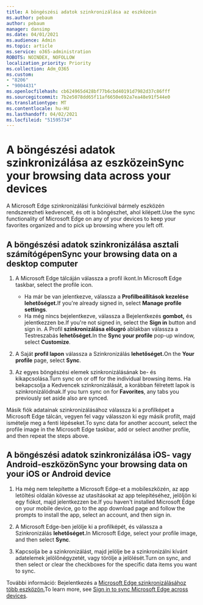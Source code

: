 ```yaml
---
title: A böngészési adatok szinkronizálása az eszközein
ms.author: pebaum
author: pebaum
manager: dansimp
ms.date: 04/01/2021
ms.audience: Admin
ms.topic: article
ms.service: o365-administration
ROBOTS: NOINDEX, NOFOLLOW
localization_priority: Priority
ms.collection: Adm_O365
ms.custom:
- "8206"
- "9004431"
ms.openlocfilehash: cb624965d428bf77b6cbd40191d7982d37c86fff
ms.sourcegitcommit: 7b2e5078dd65f11af6650e692a7ea48e91f544e0
ms.translationtype: MT
ms.contentlocale: hu-HU
ms.lasthandoff: 04/02/2021
ms.locfileid: "51595734"
---
```

# <a name="sync-your-browsing-data-across-your-devices"></a><span data-ttu-id="2b5d8-102">A böngészési adatok szinkronizálása az eszközein</span><span class="sxs-lookup"><span data-stu-id="2b5d8-102">Sync your browsing data across your devices</span></span>

<span data-ttu-id="2b5d8-103">A Microsoft Edge szinkronizálási funkcióival bármely eszközén rendszerezheti kedvenceit, és ott is böngészhet, ahol kilépett.</span><span class="sxs-lookup"><span data-stu-id="2b5d8-103">Use the sync functionality of Microsoft Edge on any of your devices to keep your favorites organized and to pick up browsing where you left off.</span></span>

## <a name="sync-your-browsing-data-on-a-desktop-computer"></a><span data-ttu-id="2b5d8-104">A böngészési adatok szinkronizálása asztali számítógépen</span><span class="sxs-lookup"><span data-stu-id="2b5d8-104">Sync your browsing data on a desktop computer</span></span>

1. <span data-ttu-id="2b5d8-105">A Microsoft Edge tálcáján válassza a profil ikont.</span><span class="sxs-lookup"><span data-stu-id="2b5d8-105">In Microsoft Edge taskbar, select the profile icon.</span></span>
    
    - <span data-ttu-id="2b5d8-106">Ha már be van jelentkezve, válassza a **Profilbeállítások kezelése lehetőséget.**</span><span class="sxs-lookup"><span data-stu-id="2b5d8-106">If you're already signed in, select **Manage profile settings**.</span></span>
    - <span data-ttu-id="2b5d8-107">Ha még nincs bejelentkezve, válassza a Bejelentkezés **gombot,** és jelentkezzen be.</span><span class="sxs-lookup"><span data-stu-id="2b5d8-107">If you're not signed in, select the **Sign in** button and sign in.</span></span> <span data-ttu-id="2b5d8-108">A Profil **szinkronizálása előugró** ablakban válassza a Testreszabás **lehetőséget.**</span><span class="sxs-lookup"><span data-stu-id="2b5d8-108">In the **Sync your profile** pop-up window, select **Customize**.</span></span>

1. <span data-ttu-id="2b5d8-109">A Saját **profil lapon** válassza a Szinkronizálás **lehetőséget.**</span><span class="sxs-lookup"><span data-stu-id="2b5d8-109">On the **Your profile** page, select **Sync**.</span></span>

1. <span data-ttu-id="2b5d8-110">Az egyes böngészési elemek szinkronizálásának be- és kikapcsolása.</span><span class="sxs-lookup"><span data-stu-id="2b5d8-110">Turn sync on or off for the individual browsing items.</span></span> <span data-ttu-id="2b5d8-111">Ha bekapcsolja a Kedvencek szinkronizálását, a korábban félretett lapok is szinkronizálódnak.</span><span class="sxs-lookup"><span data-stu-id="2b5d8-111">If you turn sync on for **Favorites**, any tabs you previously set aside also are synced.</span></span>

<span data-ttu-id="2b5d8-112">Másik fiók adatainak szinkronizálásához válassza ki a profilképet a Microsoft Edge tálcán, vegyen fel vagy válasszon ki egy másik profilt, majd ismételje meg a fenti lépéseket.</span><span class="sxs-lookup"><span data-stu-id="2b5d8-112">To sync data for another account, select the profile image in the Microsoft Edge taskbar, add or select another profile, and then repeat the steps above.</span></span>

## <a name="sync-your-browsing-data-on-your-ios-or-android-device"></a><span data-ttu-id="2b5d8-113">A böngészési adatok szinkronizálása iOS- vagy Android-eszközön</span><span class="sxs-lookup"><span data-stu-id="2b5d8-113">Sync your browsing data on your iOS or Android device</span></span>

1. <span data-ttu-id="2b5d8-114">Ha még nem telepítette a Microsoft Edge-et a mobileszközén, az app letöltési oldalán kövesse az utasításokat az app telepítéséhez, jelöljön ki egy fiókot, majd jelentkezzen be.</span><span class="sxs-lookup"><span data-stu-id="2b5d8-114">If you haven't installed Microsoft Edge on your mobile device, go to the app download page and follow the prompts to install the app, select an account, and then sign in.</span></span>

1. <span data-ttu-id="2b5d8-115">A Microsoft Edge-ben jelölje ki a profilképét, és válassza a Szinkronizálás **lehetőséget.**</span><span class="sxs-lookup"><span data-stu-id="2b5d8-115">In Microsoft Edge, select your profile image, and then select **Sync**.</span></span>

1. <span data-ttu-id="2b5d8-116">Kapcsolja be a szinkronizálást, majd jelölje be a szinkronizálni kívánt adatelemek jelölőnégyzetét, vagy törölje a jelölését.</span><span class="sxs-lookup"><span data-stu-id="2b5d8-116">Turn on sync, and then select or clear the checkboxes for the specific data items you want to sync.</span></span>

<span data-ttu-id="2b5d8-117">További információ: Bejelentkezés a [Microsoft Edge szinkronizálásához több eszközön.](https://go.microsoft.com/fwlink/?linkid=2145501)</span><span class="sxs-lookup"><span data-stu-id="2b5d8-117">To learn more, see [Sign in to sync Microsoft Edge across devices](https://go.microsoft.com/fwlink/?linkid=2145501).</span></span>
